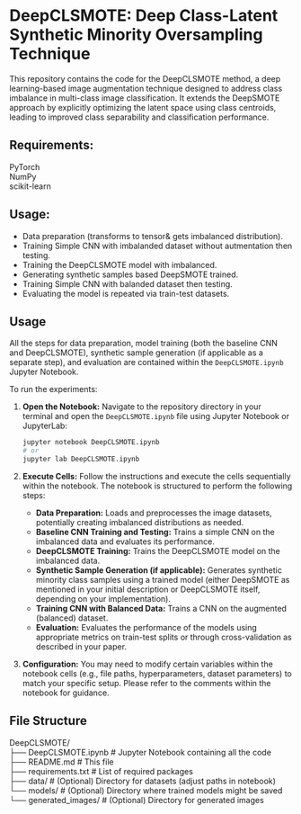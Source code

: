 # DeepCLSMOTE: Deep Class-Latent Synthetic Minority Oversampling Technique

  This repository contains the code for the DeepCLSMOTE method, a deep learning-based image augmentation technique designed to address class imbalance in multi-class image classification. It extends the DeepSMOTE approach by explicitly optimizing the latent space using class centroids, leading to improved class separability and classification performance.

## Requirements:
PyTorch   
NumPy  
scikit-learn  

## Usage:
- Data preparation (transforms to tensor& gets imbalanced distribution).  
- Training Simple CNN with imbalanded dataset without autmentation then testing.  
- Training the DeepCLSMOTE model with imbalanced.   
- Generating synthetic samples based DeepSMOTE trained.  
- Training Simple CNN with balanded dataset then testing.  
- Evaluating the model is repeated via train-test datasets.  

## Usage

All the steps for data preparation, model training (both the baseline CNN and DeepCLSMOTE), synthetic sample generation (if applicable as a separate step), and evaluation are contained within the `DeepCLSMOTE.ipynb` Jupyter Notebook.

To run the experiments:

1.  **Open the Notebook:** Navigate to the repository directory in your terminal and open the `DeepCLSMOTE.ipynb` file using Jupyter Notebook or JupyterLab:

    ```bash
    jupyter notebook DeepCLSMOTE.ipynb
    # or
    jupyter lab DeepCLSMOTE.ipynb
    ```

2.  **Execute Cells:** Follow the instructions and execute the cells sequentially within the notebook. The notebook is structured to perform the following steps:
    * **Data Preparation:** Loads and preprocesses the image datasets, potentially creating imbalanced distributions as needed.
    * **Baseline CNN Training and Testing:** Trains a simple CNN on the imbalanced data and evaluates its performance.
    * **DeepCLSMOTE Training:** Trains the DeepCLSMOTE model on the imbalanced data.
    * **Synthetic Sample Generation (if applicable):** Generates synthetic minority class samples using a trained model (either DeepSMOTE as mentioned in your initial description or DeepCLSMOTE itself, depending on your implementation).
    * **Training CNN with Balanced Data:** Trains a CNN on the augmented (balanced) dataset.
    * **Evaluation:** Evaluates the performance of the models using appropriate metrics on train-test splits or through cross-validation as described in your paper.

3.  **Configuration:** You may need to modify certain variables within the notebook cells (e.g., file paths, hyperparameters, dataset parameters) to match your specific setup. Please refer to the comments within the notebook for guidance.

## File Structure  
DeepCLSMOTE/  
├── DeepCLSMOTE.ipynb     # Jupyter Notebook containing all the code  
├── README.md            # This file  
├── requirements.txt     # List of required packages  
├── data/                  # (Optional) Directory for datasets (adjust paths in notebook)  
└── models/                 # (Optional) Directory where trained models might be saved  
└── generated_images/       # (Optional) Directory for generated images  
